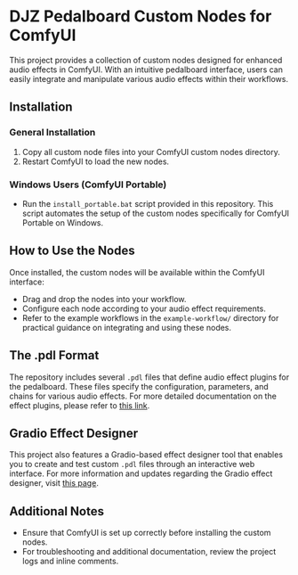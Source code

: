 # DJZ Pedalboard Custom Nodes for ComfyUI

This project provides a collection of custom nodes designed for enhanced audio effects in ComfyUI. With an intuitive pedalboard interface, users can easily integrate and manipulate various audio effects within their workflows.

## Installation

### General Installation
1. Copy all custom node files into your ComfyUI custom nodes directory.
2. Restart ComfyUI to load the new nodes.

### Windows Users (ComfyUI Portable)
- Run the `install_portable.bat` script provided in this repository. This script automates the setup of the custom nodes specifically for ComfyUI Portable on Windows.

## How to Use the Nodes

Once installed, the custom nodes will be available within the ComfyUI interface:
- Drag and drop the nodes into your workflow.
- Configure each node according to your audio effect requirements.
- Refer to the example workflows in the `example-workflow/` directory for practical guidance on integrating and using these nodes.

## The .pdl Format

The repository includes several `.pdl` files that define audio effect plugins for the pedalboard. These files specify the configuration, parameters, and chains for various audio effects. For more detailed documentation on the effect plugins, please refer to [this link](#).

## Gradio Effect Designer

This project also features a Gradio-based effect designer tool that enables you to create and test custom `.pdl` files through an interactive web interface. For more information and updates regarding the Gradio effect designer, visit [this page](#).

## Additional Notes

- Ensure that ComfyUI is set up correctly before installing the custom nodes.
- For troubleshooting and additional documentation, review the project logs and inline comments.
